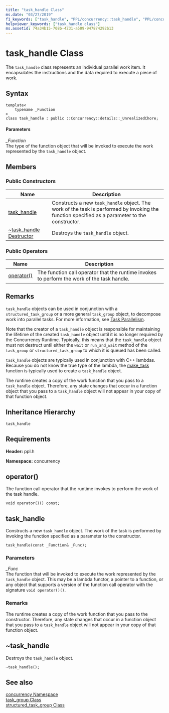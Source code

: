 ```yaml
---
title: "task_handle Class"
ms.date: "03/27/2019"
f1_keywords: ["task_handle", "PPL/concurrency::task_handle", "PPL/concurrency::task_handle::task_handle"]
helpviewer_keywords: ["task_handle class"]
ms.assetid: 74a34b15-708b-4231-a509-947874292b13
---
```

# task_handle Class

The `task_handle` class represents an individual parallel work item. It encapsulates the instructions and the data required to execute a piece of work.

## Syntax

```
template<
    typename _Function
>
class task_handle : public ::Concurrency::details::_UnrealizedChore;
```

#### Parameters

*_Function*<br/>
The type of the function object that will be invoked to execute the work represented by the `task_handle` object.

## Members

### Public Constructors

|Name|Description|
|----------|-----------------|
|[task_handle](#task_handle)|Constructs a new `task_handle` object. The work of the task is performed by invoking the function specified as a parameter to the constructor.|
|[~task_handle Destructor](#dtor)|Destroys the `task_handle` object.|

### Public Operators

|Name|Description|
|----------|-----------------|
|[operator()](#task_handle__operator_call)|The function call operator that the runtime invokes to perform the work of the task handle.|

## Remarks

`task_handle` objects can be used in conjunction with a `structured_task_group` or a more general `task_group` object, to decompose work into parallel tasks. For more information, see [Task Parallelism](../../../parallel/concrt/task-parallelism-concurrency-runtime.md).

Note that the creator of a `task_handle` object is responsible for maintaining the lifetime of the created `task_handle` object until it is no longer required by the Concurrency Runtime. Typically, this means that the `task_handle` object must not destruct until either the `wait` or `run_and_wait` method of the `task_group` or `structured_task_group` to which it is queued has been called.

`task_handle` objects are typically used in conjunction with C++ lambdas. Because you do not know the true type of the lambda, the [make_task](concurrency-namespace-functions.md#make_task) function is typically used to create a `task_handle` object.

The runtime creates a copy of the work function that you pass to a `task_handle` object. Therefore, any state changes that occur in a function object that you pass to a `task_handle` object will not appear in your copy of that function object.

## Inheritance Hierarchy

`task_handle`

## Requirements

**Header:** ppl.h

**Namespace:** concurrency

##  <a name="task_handle__operator_call"></a> operator()

The function call operator that the runtime invokes to perform the work of the task handle.

```
void operator()() const;
```

## task_handle

Constructs a new `task_handle` object. The work of the task is performed by invoking the function specified as a parameter to the constructor.

```
task_handle(const _Function& _Func);
```

### Parameters

*_Func*<br/>
The function that will be invoked to execute the work represented by the `task_handle` object. This may be a lambda functor, a pointer to a function, or any object that supports a version of the function call operator with the signature `void operator()()`.

### Remarks

The runtime creates a copy of the work function that you pass to the constructor. Therefore, any state changes that occur in a function object that you pass to a `task_handle` object will not appear in your copy of that function object.

##  <a name="dtor"></a> ~task_handle

Destroys the `task_handle` object.

```
~task_handle();
```

## See also

[concurrency Namespace](concurrency-namespace.md)<br/>
[task_group Class](task-group-class.md)<br/>
[structured_task_group Class](structured-task-group-class.md)
